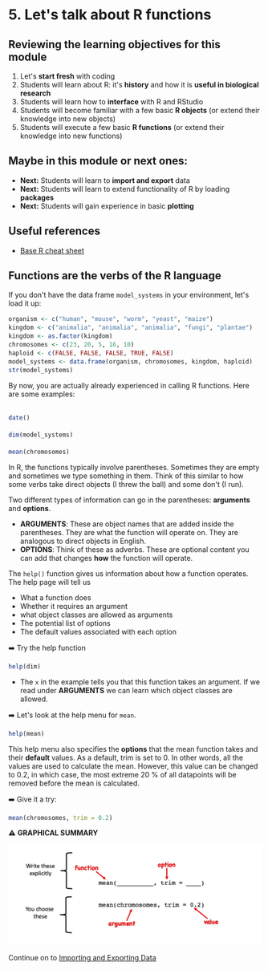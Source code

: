 # 5. Let's talk about R functions

## Reviewing the learning objectives for this module

  1. Let's **start fresh** with coding
  2. Students will learn about R: it's **history** and how it is **useful in biological research**
  3. Students will learn how to **interface** with R and RStudio
  4. Students will become familiar with a few basic **R objects** (or extend their knowledge into new objects)
  5. Students will execute a few basic **R functions** (or extend their knowledge into new functions)
    
## Maybe in this module or next ones:
  * **Next:** Students will learn to **import and export** data
  * **Next:** Students will learn to extend functionality of R by loading **packages**
  * **Next:** Students will gain experience in basic **plotting**


## Useful references

 * [Base R cheat sheet](https://iqss.github.io/dss-workshops/R/Rintro/base-r-cheat-sheet.pdf)



## Functions are the verbs of the R language

If you don't have the data frame `model_systems` in your environment, let's load it up: 

```r
organism <- c("human", "mouse", "worm", "yeast", "maize")
kingdom <- c("animalia", "animalia", "animalia", "fungi", "plantae")
kingdom <- as.factor(kingdom)
chromosomes <- c(23, 20, 5, 16, 10)
haploid <- c(FALSE, FALSE, FALSE, TRUE, FALSE)
model_systems <- data.frame(organism, chromosomes, kingdom, haploid)
str(model_systems)
```

By now, you are actually already experienced in calling R functions. Here are some examples:

```r

date()

dim(model_systems)

mean(chromosomes)

```

In R, the functions typically involve parentheses. Sometimes they are empty and sometimes we type something in them. Think of this similar to how some verbs take direct objects (I threw the ball) and some don't (I run). 

Two different types of information can go in the parentheses: **arguments** and **options**.

  * **ARGUMENTS**: These are object names that are added inside the parentheses. They are what the function will operate on. They are analogous to direct objects in English. 
  * **OPTIONS**: Think of these as adverbs. These are optional content you can add that changes **how** the function will operate.

The `help()` function gives us information about how a function operates. The help page will tell us
   * What a function does
   * Whether it requires an argument
   * what object classes are allowed as arguments
   * The potential list of options
   * The default values associated with each option

➡️ Try the help function

```r
help(dim)
```

  * The `x` in the example tells you that this function takes an argument. If we read under **ARGUMENTS** we can learn which object classes are allowed.

➡️ Let's look at the help menu for `mean`.

```r
help(mean)
```

This help menu also specifies the **options** that the mean function takes and their **default** values. As a default, trim is set to 0. In other words, all the values are used to calculate the mean. However, this value can be changed to 0.2, in which case, the most extreme 20 % of all datapoints will be removed before the mean is calculated. 

➡️ Give it a try:

```r
mean(chromosomes, trim = 0.2)
```

⚠️ **GRAPHICAL SUMMARY** 

<img src="webContent/WebContent_Powerpoint_functionGrammar.jpg" width="600">

Continue on to [Importing and Exporting Data](06_ImportExport.md)

